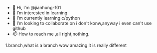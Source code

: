 - 👋 Hi, I’m @jianhong-101
- 👀 I’m interested in learning
- 🌱 I’m currently learning c/python
- 💞️ I’m looking to collaborate on i don't konw,anyway i even can't use github
- 📫 How to reach me ,all right,nothing.

1.branch,what is a branch
wow  amazing
it is really different

<!---
jianhong-101/jianhong-101 is a ✨ nomral ✨ repository because its `README.md` (this file) appears on your GitHub profile.
You can click the Preview link to take a look at your changes.
--->
